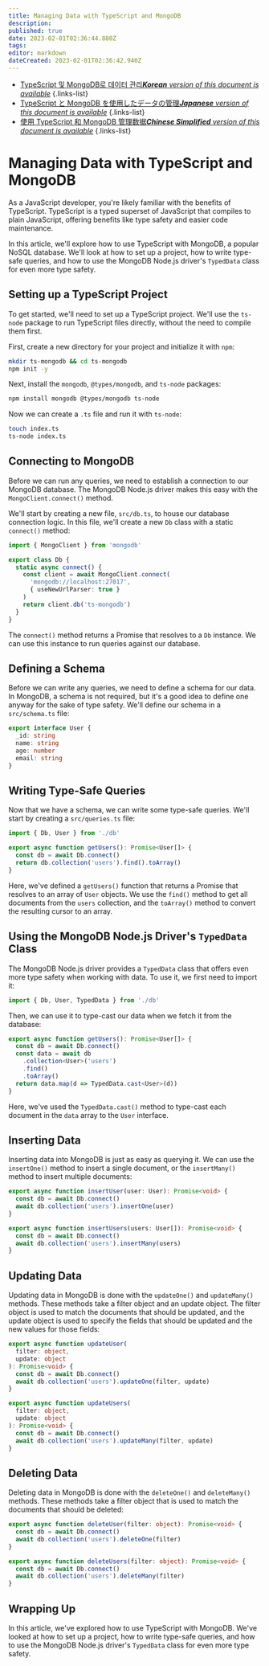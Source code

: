 ```yaml
---
title: Managing Data with TypeScript and MongoDB
description: 
published: true
date: 2023-02-01T02:36:44.880Z
tags: 
editor: markdown
dateCreated: 2023-02-01T02:36:42.940Z
---
```


- [TypeScript 및 MongoDB로 데이터 관리***Korean** version of this document is available*](/ko/Knowledge-base/TypeScript/managing-data-with-typescript-and-mongodb)
{.links-list}
- [TypeScript と MongoDB を使用したデータの管理***Japanese** version of this document is available*](/ja/Knowledge-base/TypeScript/managing-data-with-typescript-and-mongodb)
{.links-list}
- [使用 TypeScript 和 MongoDB 管理数据***Chinese Simplified** version of this document is available*](/zh/Knowledge-base/TypeScript/managing-data-with-typescript-and-mongodb)
{.links-list}


# Managing Data with TypeScript and MongoDB

As a JavaScript developer, you're likely familiar with the benefits of TypeScript. TypeScript is a typed superset of JavaScript that compiles to plain JavaScript, offering benefits like type safety and easier code maintenance.

In this article, we'll explore how to use TypeScript with MongoDB, a popular NoSQL database. We'll look at how to set up a project, how to write type-safe queries, and how to use the MongoDB Node.js driver's `TypedData` class for even more type safety.

## Setting up a TypeScript Project

To get started, we'll need to set up a TypeScript project. We'll use the `ts-node` package to run TypeScript files directly, without the need to compile them first.

First, create a new directory for your project and initialize it with `npm`:

```bash
mkdir ts-mongodb && cd ts-mongodb
npm init -y
```

Next, install the `mongodb`, `@types/mongodb`, and `ts-node` packages:

```bash
npm install mongodb @types/mongodb ts-node
```

Now we can create a `.ts` file and run it with `ts-node`:

```bash
touch index.ts
ts-node index.ts
```

## Connecting to MongoDB

Before we can run any queries, we need to establish a connection to our MongoDB database. The MongoDB Node.js driver makes this easy with the `MongoClient.connect()` method.

We'll start by creating a new file, `src/db.ts`, to house our database connection logic. In this file, we'll create a new `Db` class with a static `connect()` method:

```typescript
import { MongoClient } from 'mongodb'

export class Db {
  static async connect() {
    const client = await MongoClient.connect(
      'mongodb://localhost:27017',
      { useNewUrlParser: true }
    )
    return client.db('ts-mongodb')
  }
}
```

The `connect()` method returns a Promise that resolves to a `Db` instance. We can use this instance to run queries against our database.

## Defining a Schema

Before we can write any queries, we need to define a schema for our data. In MongoDB, a schema is not required, but it's a good idea to define one anyway for the sake of type safety. We'll define our schema in a `src/schema.ts` file:

```typescript
export interface User {
  _id: string
  name: string
  age: number
  email: string
}
```

## Writing Type-Safe Queries

Now that we have a schema, we can write some type-safe queries. We'll start by creating a `src/queries.ts` file:

```typescript
import { Db, User } from './db'

export async function getUsers(): Promise<User[]> {
  const db = await Db.connect()
  return db.collection('users').find().toArray()
}
```

Here, we've defined a `getUsers()` function that returns a Promise that resolves to an array of `User` objects. We use the `find()` method to get all documents from the `users` collection, and the `toArray()` method to convert the resulting cursor to an array.

## Using the MongoDB Node.js Driver's `TypedData` Class

The MongoDB Node.js driver provides a `TypedData` class that offers even more type safety when working with data. To use it, we first need to import it:

```typescript
import { Db, User, TypedData } from './db'
```

Then, we can use it to type-cast our data when we fetch it from the database:

```typescript
export async function getUsers(): Promise<User[]> {
  const db = await Db.connect()
  const data = await db
    .collection<User>('users')
    .find()
    .toArray()
  return data.map(d => TypedData.cast<User>(d))
}
```

Here, we've used the `TypedData.cast()` method to type-cast each document in the `data` array to the `User` interface.

## Inserting Data

Inserting data into MongoDB is just as easy as querying it. We can use the `insertOne()` method to insert a single document, or the `insertMany()` method to insert multiple documents:

```typescript
export async function insertUser(user: User): Promise<void> {
  const db = await Db.connect()
  await db.collection('users').insertOne(user)
}

export async function insertUsers(users: User[]): Promise<void> {
  const db = await Db.connect()
  await db.collection('users').insertMany(users)
}
```

## Updating Data

Updating data in MongoDB is done with the `updateOne()` and `updateMany()` methods. These methods take a filter object and an update object. The filter object is used to match the documents that should be updated, and the update object is used to specify the fields that should be updated and the new values for those fields:

```typescript
export async function updateUser(
  filter: object,
  update: object
): Promise<void> {
  const db = await Db.connect()
  await db.collection('users').updateOne(filter, update)
}

export async function updateUsers(
  filter: object,
  update: object
): Promise<void> {
  const db = await Db.connect()
  await db.collection('users').updateMany(filter, update)
}
```

## Deleting Data

Deleting data in MongoDB is done with the `deleteOne()` and `deleteMany()` methods. These methods take a filter object that is used to match the documents that should be deleted:

```typescript
export async function deleteUser(filter: object): Promise<void> {
  const db = await Db.connect()
  await db.collection('users').deleteOne(filter)
}

export async function deleteUsers(filter: object): Promise<void> {
  const db = await Db.connect()
  await db.collection('users').deleteMany(filter)
}
```

## Wrapping Up

In this article, we've explored how to use TypeScript with MongoDB. We've looked at how to set up a project, how to write type-safe queries, and how to use the MongoDB Node.js driver's `TypedData` class for even more type safety.